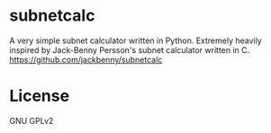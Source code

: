 # subnetcalc
A very simple subnet calculator written in Python.
Extremely heavily inspired by Jack-Benny Persson's subnet calculator written in C.
https://github.com/jackbenny/subnetcalc

# License
GNU GPLv2
